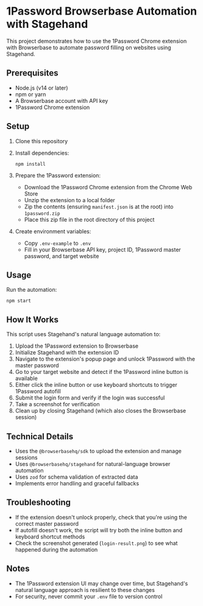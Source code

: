# 1Password Browserbase Automation with Stagehand

This project demonstrates how to use the 1Password Chrome extension with Browserbase to automate password filling on websites using Stagehand.

## Prerequisites

- Node.js (v14 or later)
- npm or yarn
- A Browserbase account with API key
- 1Password Chrome extension

## Setup

1. Clone this repository
2. Install dependencies:
   ```
   npm install
   ```

3. Prepare the 1Password extension:
   - Download the 1Password Chrome extension from the Chrome Web Store
   - Unzip the extension to a local folder
   - Zip the contents (ensuring `manifest.json` is at the root) into `1password.zip`
   - Place this zip file in the root directory of this project

4. Create environment variables:
   - Copy `.env-example` to `.env`
   - Fill in your Browserbase API key, project ID, 1Password master password, and target website

## Usage

Run the automation:

```
npm start
```

## How It Works

This script uses Stagehand's natural language automation to:

1. Upload the 1Password extension to Browserbase
2. Initialize Stagehand with the extension ID
3. Navigate to the extension's popup page and unlock 1Password with the master password
4. Go to your target website and detect if the 1Password inline button is available
5. Either click the inline button or use keyboard shortcuts to trigger 1Password autofill
6. Submit the login form and verify if the login was successful
7. Take a screenshot for verification
8. Clean up by closing Stagehand (which also closes the Browserbase session)

## Technical Details

- Uses the `@browserbasehq/sdk` to upload the extension and manage sessions
- Uses `@browserbasehq/stagehand` for natural-language browser automation
- Uses `zod` for schema validation of extracted data
- Implements error handling and graceful fallbacks

## Troubleshooting

- If the extension doesn't unlock properly, check that you're using the correct master password
- If autofill doesn't work, the script will try both the inline button and keyboard shortcut methods
- Check the screenshot generated (`login-result.png`) to see what happened during the automation

## Notes

- The 1Password extension UI may change over time, but Stagehand's natural language approach is resilient to these changes
- For security, never commit your `.env` file to version control 